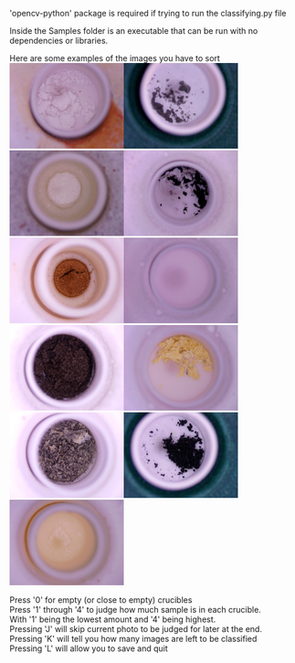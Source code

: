 

'opencv-python' package is required if trying to run the classifying.py file<br />

Inside the Samples folder is an executable that can be run with no dependencies or libraries. <br />

Here are some examples of the images you have to sort <br />
<img src="examples/images/A0151-0016.png" width="200"><img src="examples/images/A0152-0002.png" width="200"><img src="examples/images/A0153-0011.png" width="200"><img src="examples/images/A0155-0008.png" width="200"><img src="examples/images/A0159-0022.png" width="200"><img src="examples/images/A0155-0014.png" width="200"><img src="examples/images/A0156-0012.png" width="200"><img src="examples/images/A0158-0005.png" width="200"><img src="examples/images/A0158-0022.png" width="200"><img src="examples/images/A0152-0015.png" width="200"><img src="examples/images/A0154-0023.png" width="200"> <br />

Press '0' for empty (or close to empty) crucibles <br />
Press '1' through '4' to judge how much sample is in each crucible.  <br />
With '1' being the lowest amount and '4' being highest. <br />
Pressing 'J' will skip current photo to be judged for later at the end.     <br />
Pressing 'K' will tell you how many images are left to be classified <br />
Pressing 'L' will allow you to save and quit <br />
